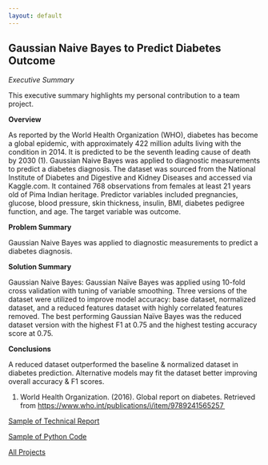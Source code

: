 ```yaml
---
layout: default
---
```


## Gaussian Naive Bayes to Predict Diabetes Outcome ###

_Executive Summary_

This executive summary highlights my personal contribution to a team project. 

__Overview__

As reported by the World Health Organization (WHO), diabetes has become a global epidemic, with approximately 422 million adults living with the condition in 2014. It is predicted to be the seventh leading cause of death by 2030 (1).  Gaussian Naive Bayes was applied to diagnostic measurements to predict a diabetes diagnosis. The dataset was sourced from the National Institute of Diabetes and Digestive and Kidney Diseases and accessed via Kaggle.com. It contained 768 observations from females at least 21 years old of Pima Indian heritage. Predictor variables included pregnancies, glucose, blood pressure, skin thickness, insulin, BMI, diabetes pedigree function, and age. The target variable was outcome.

__Problem Summary__

Gaussian Naive Bayes was applied to diagnostic measurements to predict a diabetes diagnosis. 

__Solution Summary__

Gaussian Naive Bayes: Gaussian Naïve Bayes was applied using 10-fold cross validation with tuning of variable smoothing. Three versions of the dataset were utilized to improve model accuracy: base dataset, normalized dataset, and a reduced features dataset with highly correlated features removed. The best performing Gaussian Naïve Bayes was the reduced dataset version with the highest F1 at 0.75 and the highest testing accuracy score at 0.75.  

__Conclusions__

A reduced dataset outperformed the baseline & normalized dataset in diabetes prediction. Alternative models may fit the dataset better improving overall accuracy & F1 scores. 

1) World Health Organization. (2016). Global report on diabetes. Retrieved from https://www.who.int/publications/i/item/9789241565257 



[Sample of Technical Report](./diabetes_tech.html)

[Sample of Python Code](./diabetes_python.html)

[All Projects](./)
